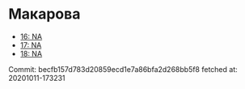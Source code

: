# Макарова
- [16: NA](16.md)
- [17: NA](17.md)
- [18: NA](18.md)

Commit: becfb157d783d20859ecd1e7a86bfa2d268bb5f8
 fetched at: 20201011-173231
